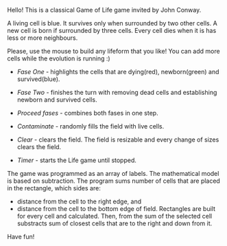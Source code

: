 Hello! This is a classical Game of Life game invited by John Conway. 

A living cell is blue. It survives only when surrounded by two other cells. A new cell is born if surrounded by three cells. Every cell dies when it is has less or more neighbours.

Please, use the mouse to build any lifeform that you like! You can add more cells while the evolution is running :) 
- *Fase One* - highlights the cells that are dying(red), newborn(green) and survived(blue).

- *Fase Two* - finishes the turn with removing dead cells and establishing newborn and survived cells. 

- *Proceed fases* - combines both fases in one step. 

- *Contaminate* - randomly fills the field with live cells. 

- *Clear* - clears the field. The field is resizable and every change of sizes clears the field. 

- *Timer* - starts the Life game until stopped. 

The game was programmed as an array of labels. The mathematical model is based on subtraction. 
The program sums number of cells that are placed in the rectangle, which sides are: 
- distance from the cell to the right edge, and 
- distance from the cell to the bottom edge of field.
Rectangles are built for every cell and calculated. 
Then, from the sum of the selected cell substracts sum of closest cells that are to the right and down from it.    

Have fun!